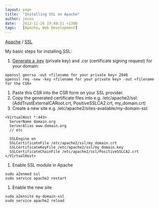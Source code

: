 ```yaml
---
layout: page
title:  "Installing SSL on Apache"
author: jevon
date:   2013-11-26 19:49:51 +1300
tags:   [Apache, Web Development]
---
```


[Apache](Apache.md) / [SSL](ssl.md)

My basic steps for installing SSL:

1. <a href="http://wiki.cacert.org/SimpleApacheCert">Generate a .key</a> (private key) and .csr (certificate signing request) for your domain:
```
openssl genrsa -out <filename for your private key> 2048
openssl req -new -key <filename for your private key> -out <filename for the CSR>
```
1. Paste this CSR into the CSR form on your SSL provider.
1. Copy the generated certificate files into e.g. /etc/apache2/ssl: (AddTrustExternalCARoot.crt, PositiveSSLCA2.crt, my_domain.crt)
1. Create a new site e.g. /etc/apache2/sites-available/my-domain-ssl:
```
<VirtualHost *:443>
  ServerName domain.org
  ServerAlias www.domain.org
  // etc

  SSLEngine on
  SSLCertificateFile /etc/apache2/ssl/my_domain.crt
  SSLCertificateKeyFile /etc/apache2/ssl/my_domain.key
  SSLCertificateChainFile /etc/apache2/ssl/PositiveSSLCA2.crt
</VirtualHost>
```
1. Enable SSL module in Apache
```
sudo a2enmod ssl
sudo service apache2 restart
```
1. Enable the new site
```
sudo a2ensite my-domain-ssl
sudo service apache2 reload
```
